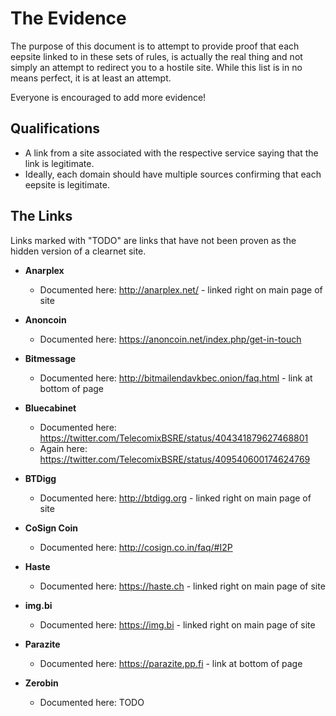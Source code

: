# The Evidence
The purpose of this document is to attempt to provide proof that each eepsite linked to in these sets of rules, is actually the real thing and not simply an attempt to redirect you to a hostile site.
While this list is in no means perfect, it is at least an attempt.

Everyone is encouraged to add more evidence!

## Qualifications
* A link from a site associated with the respective service saying that the link is legitimate.
* Ideally, each domain should have multiple sources confirming that each eepsite is legitimate.

## The Links
Links marked with "TODO" are links that have not been proven as the hidden version of a clearnet site. 

* **Anarplex**
	* Documented here: <http://anarplex.net/> - linked right on main page of site

* **Anoncoin**
	* Documented here: <https://anoncoin.net/index.php/get-in-touch>

* **Bitmessage**
	* Documented here: <http://bitmailendavkbec.onion/faq.html> - link at bottom of page

* **Bluecabinet**
	* Documented here: <https://twitter.com/TelecomixBSRE/status/404341879627468801>
	* Again here: <https://twitter.com/TelecomixBSRE/status/409540600174624769>

* **BTDigg**
	* Documented here: <http://btdigg.org> - linked right on main page of site

* **CoSign Coin**
	* Documented here: <http://cosign.co.in/faq/#I2P>

* **Haste**
	* Documented here: <https://haste.ch> - linked right on main page of site

* **img.bi**
	* Documented here: <https://img.bi> - linked right on main page of site

* **Parazite**
	* Documented here: <https://parazite.pp.fi> - link at bottom of page

* **Zerobin**
	* Documented here: TODO
